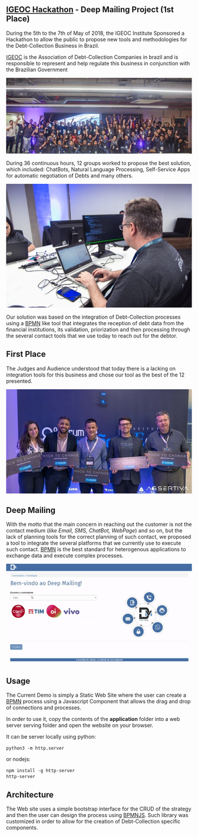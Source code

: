 ## [IGEOC Hackathon](https://www.facebook.com/instituto.geoc/media_set?set=a.1676933069072587.1073741854.100002677316162&type=3&notif_id=1526571589339666&notif_t=feedback_reaction_generic) - Deep Mailing Project (1st Place)

During the 5th to the 7th of May of 2018, the IGEOC Institute Sponsored a Hackathon to allow the public to propose new tools and methodologies for the Debt-Collection Business in Brazil.

[IGEOC](http://www.igeoc.org.br/ "Instituto IGEOC") is the Association of Debt-Collection Companies in brazil and is responsible to represent and help regulate this business in conjunction with the Brazilian Government

![Contenstants](photos/IMG-20180507-WA0022.jpg)

During 36 continuous hours, 12 groups worked to propose the best solution, which included: ChatBots, Natural Language Processing, Self-Service Apps for automatic negotiation of Debts and many others.

![Working](photos/IMG-20180507-WA0019.jpg)

Our solution was based on the integration of Debt-Collection processes using a [BPMN](https://en.wikipedia.org/wiki/Business_Process_Model_and_Notation) like tool that integrates the reception of debt data from the financial institutions, its validation, priorization and then processing
through the several contact tools that we use today to reach out for the debtor.

## First Place

The Judges and Audience understood that today there is a lacking on integration tools for this business and chose our tool as the best of the 12 presented.

![FirstPlace](photos/IMG-20180512-WA0000.jpg)

## Deep Mailing

With the motto that the main concern in reaching out the customer is not the contact medium (*like Email, SMS, ChatBot, WebPage*) and so on, but the lack of planning tools for the correct planning of such contact, we proposed
a tool to integrate the several platforms that we currently use to execute such contact. [BPMN](https://en.wikipedia.org/wiki/Business_Process_Model_and_Notation) is the best standard for heterogenous applications to exchange data and execute complex processes.

![FirstPlace](demo/demo.gif)

## Usage

The Current Demo is simply a Static Web Site where the user can create a [BPMN](https://en.wikipedia.org/wiki/Business_Process_Model_and_Notation) process using a Javascript Component that allows the drag and drop of connections and processes.

In order to use it, copy the contents of the **application** folder into a web server serving folder and open the website on your browser.

It can be server locally using python:
```
python3 -m http.server
```
or nodejs:
```
npm install -g http-server
http-server
```

## Architecture

The Web site uses a simple bootstrap interface for the CRUD of the strategy and then the user can design the process using [BPMNJS](https://github.com/bpmn-io/bpmn-js). Such library was customized in order to allow for the creation of 
Debt-Collection specific components.
